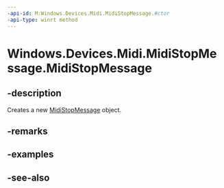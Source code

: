 ----api-id: M:Windows.Devices.Midi.MidiStopMessage.#ctor
-api-type: winrt method
---<!-- Method syntaxpublic MidiStopMessage()--># Windows.Devices.Midi.MidiStopMessage.MidiStopMessage## -descriptionCreates a new [MidiStopMessage](midistopmessage.md) object.## -remarks## -examples## -see-also